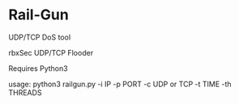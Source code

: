 # Rail-Gun
UDP/TCP DoS tool

rbxSec UDP/TCP Flooder

Requires Python3

usage: 
python3 railgun.py -i IP -p PORT -c UDP or TCP -t TIME -th THREADS
